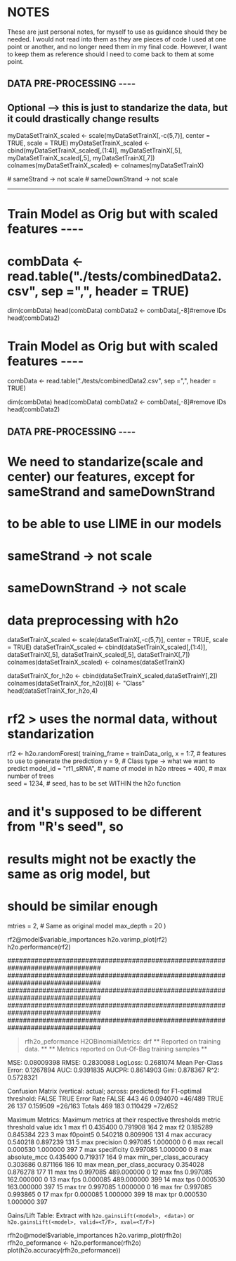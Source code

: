 # NOTES
These are just personal notes, for myself to use as guidance should they be needed.
I would not read into them as they are pieces of code I used at one point or another,
and no longer need them in my final code. However, I want to keep them as reference
should I need to come back to them at some point.

## DATA PRE-PROCESSING ----
## Optional --> this is just to standarize the data, but it could drastically change results 
myDataSetTrainX_scaled <-  scale(myDataSetTrainX[,-c(5,7)], center = TRUE, scale = TRUE)
myDataSetTrainX_scaled  <- cbind(myDataSetTrainX_scaled[,(1:4)], 
                                 myDataSetTrainX[,5],
myDataSetTrainX_scaled[,5],
                                 myDataSetTrainX[,7])
colnames(myDataSetTrainX_scaled) <- colnames(myDataSetTrainX)

\# sameStrand -> not scale
\# sameDownStrand -> not scale


------------------
# Train Model as Orig but with scaled features ----

# combData <- read.table("./tests/combinedData2.csv", sep =",", header = TRUE)

 dim(combData)
 head(combData)
 combData2 <- combData[,-8]#remove IDs
 head(combData2)
# Train Model as Orig but with scaled features ----

 combData <- read.table("./tests/combinedData2.csv", sep =",", header = TRUE)

 dim(combData)
 head(combData)
 combData2 <- combData[,-8]#remove IDs
 head(combData2)

## DATA PRE-PROCESSING ----
# We need to standarize(scale and center) our features, except for sameStrand and sameDownStrand
# to be able to use LIME in our models
# sameStrand -> not scale
# sameDownStrand -> not scale



# data preprocessing with h2o   
dataSetTrainX_scaled <-  scale(dataSetTrainX[,-c(5,7)], center = TRUE, scale = TRUE)
dataSetTrainX_scaled  <- cbind(dataSetTrainX_scaled[,(1:4)], 
                               dataSetTrainX[,5],
                               dataSetTrainX_scaled[,5], 
                               dataSetTrainX[,7])
colnames(dataSetTrainX_scaled) <- colnames(dataSetTrainX)

dataSetTrainX_for_h2o <- cbind(dataSetTrainX_scaled,dataSetTrainY[,2])
colnames(dataSetTrainX_for_h2o)[8] <- "Class"
head(dataSetTrainX_for_h2o,4)


# rf2 > uses the normal data, without standarization
rf2 <- h2o.randomForest( 
  training_frame = trainData_orig,
  x = 1:7,                   # features to use to generate the prediction
  y = 9,                     # Class type -> what we want to predict
  model_id = "rf1_sRNA",     # name of model in h2o
  ntrees = 400,              # max number of trees  
  seed = 1234,               # seed, has to be set WITHIN the h2o function
  # and it's supposed to be different from "R's seed", so 
  # results might not be exactly the same as orig model, but
  # should be similar enough
  mtries = 2,                 # Same as original model 
  max_depth = 20
)

rf2@model$variable_importances
h2o.varimp_plot(rf2)
h2o.performance(rf2)


################################################################################
################################################################################
################################################################################
################################################################################
################################################################################

> rfh2o_peformance
H2OBinomialMetrics: drf
** Reported on training data. **
** Metrics reported on Out-Of-Bag training samples **

MSE:  0.08009398
RMSE:  0.2830088
LogLoss:  0.2681074
Mean Per-Class Error:  0.1267894
AUC:  0.9391835
AUCPR:  0.8614903
Gini:  0.878367
R^2:  0.5728321

Confusion Matrix (vertical: actual; across: predicted) for F1-optimal threshold:
       FALSE TRUE    Error     Rate
FALSE    443   46 0.094070  =46/489
TRUE      26  137 0.159509  =26/163
Totals   469  183 0.110429  =72/652

Maximum Metrics: Maximum metrics at their respective thresholds
                        metric threshold      value idx
1                       max f1  0.435400   0.791908 164
2                       max f2  0.185289   0.845384 223
3                 max f0point5  0.540218   0.809906 131
4                 max accuracy  0.540218   0.897239 131
5                max precision  0.997085   1.000000   0
6                   max recall  0.000530   1.000000 397
7              max specificity  0.997085   1.000000   0
8             max absolute_mcc  0.435400   0.719317 164
9   max min_per_class_accuracy  0.303686   0.871166 186
10 max mean_per_class_accuracy  0.354028   0.876278 177
11                     max tns  0.997085 489.000000   0
12                     max fns  0.997085 162.000000   0
13                     max fps  0.000085 489.000000 399
14                     max tps  0.000530 163.000000 397
15                     max tnr  0.997085   1.000000   0
16                     max fnr  0.997085   0.993865   0
17                     max fpr  0.000085   1.000000 399
18                     max tpr  0.000530   1.000000 397

Gains/Lift Table: Extract with `h2o.gainsLift(<model>, <data>)` or `h2o.gainsLift(<model>, valid=<T/F>, xval=<T/F>)`
> 



rfh2o@model$variable_importances
h2o.varimp_plot(rfh2o)
rfh2o_peformance <- h2o.performance(rfh2o)
plot(h2o.accuracy(rfh2o_peformance))
